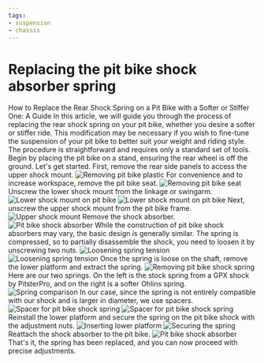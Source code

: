 ```yaml
---
tags:
- suspension
- chassis
---
```


# Replacing the pit bike shock absorber spring

How to Replace the Rear Shock Spring on a Pit Bike with a Softer or Stiffer One: A Guide In this article, we will guide you through the process of replacing the rear shock spring on your pit bike, whether you desire a softer or stiffer ride. This modification may be necessary if you wish to fine-tune the suspension of your pit bike to better suit your weight and riding style. The procedure is straightforward and requires only a standard set of tools. Begin by placing the pit bike on a stand, ensuring the rear wheel is off the ground. Let's get started. First, remove the rear side panels to access the upper shock mount. ![Removing pit bike plastic](../../../static/img/5d30b0.jpg "Removing pit bike plastic") For convenience and to increase workspace, remove the pit bike seat. ![Removing pit bike seat](../../../static/img/4fb714.jpg "Removing pit bike seat") Unscrew the lower shock mount from the linkage or swingarm. ![Lower shock mount on pit bike](../../../static/img/5e1c38.jpg "Lower shock mount on pit bike") ![Lower shock mount on pit bike](../../../static/img/4ced21.jpg "Lower shock mount on pit bike") Next, unscrew the upper shock mount from the pit bike frame. ![Upper shock mount](../../../static/img/30c63e.jpg "Upper shock mount") Remove the shock absorber. ![Pit bike shock absorber](../../../static/img/bf3933.jpg "Pit bike shock absorber") While the construction of pit bike shock absorbers may vary, the basic design is generally similar. The spring is compressed, so to partially disassemble the shock, you need to loosen it by unscrewing two nuts. ![Loosening spring tension](../../../static/img/afa92b.jpg "Loosening spring tension") ![Loosening spring tension](../../../static/img/4c09e8.jpg "Loosening spring tension") Once the spring is loose on the shaft, remove the lower platform and extract the spring. ![Removing pit bike shock spring](../../../static/img/544aab.jpg "Removing pit bike shock spring") Here are our two springs. On the left is the stock spring from a GPX shock by PitsterPro, and on the right is a softer Ohlins spring. ![Spring comparison](../../../static/img/faf7e6.jpg "Spring comparison") In our case, since the spring is not entirely compatible with our shock and is larger in diameter, we use spacers. ![Spacer for pit bike shock spring](../../../static/img/a82a14.jpg "Spacer for pit bike shock spring") ![Spacer for pit bike shock spring](../../../static/img/885dae.jpg "Spacer for pit bike shock spring") Reinstall the lower platform and secure the spring on the pit bike shock with the adjustment nuts. ![Inserting lower platform](../../../static/img/729936.jpg "Inserting lower platform") ![Securing the spring](../../../static/img/df98d5.jpg "Securing the spring") Reattach the shock absorber to the pit bike. ![Pit bike shock absorber](../../../static/img/7580a5.jpg "Pit bike shock absorber") That's it, the spring has been replaced, and you can now proceed with precise adjustments.
